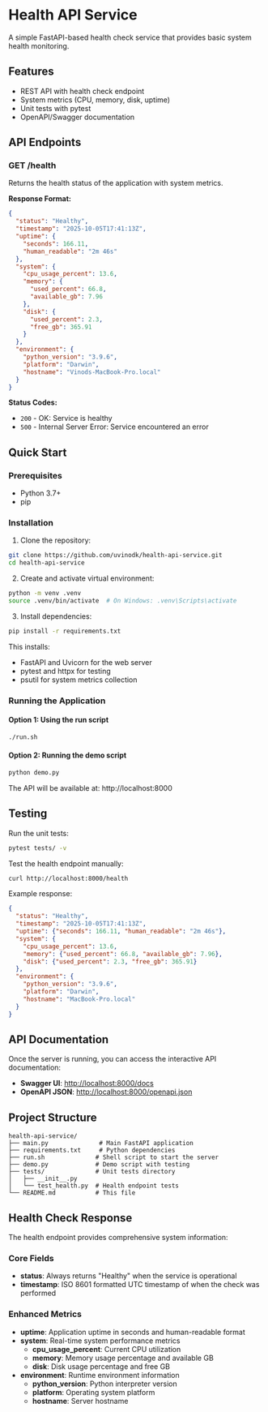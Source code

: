 # Health API Service

A simple FastAPI-based health check service that provides basic system health monitoring.

## Features

- REST API with health check endpoint
- System metrics (CPU, memory, disk, uptime)
- Unit tests with pytest
- OpenAPI/Swagger documentation

## API Endpoints

### GET /health

Returns the health status of the application with system metrics.

**Response Format:**
```json
{
  "status": "Healthy",
  "timestamp": "2025-10-05T17:41:13Z",
  "uptime": {
    "seconds": 166.11,
    "human_readable": "2m 46s"
  },
  "system": {
    "cpu_usage_percent": 13.6,
    "memory": {
      "used_percent": 66.8,
      "available_gb": 7.96
    },
    "disk": {
      "used_percent": 2.3,
      "free_gb": 365.91
    }
  },
  "environment": {
    "python_version": "3.9.6",
    "platform": "Darwin",
    "hostname": "Vinods-MacBook-Pro.local"
  }
}
```

**Status Codes:**
- `200` - OK: Service is healthy
- `500` - Internal Server Error: Service encountered an error

## Quick Start

### Prerequisites

- Python 3.7+
- pip

### Installation

1. Clone the repository:
```bash
git clone https://github.com/uvinodk/health-api-service.git
cd health-api-service
```

2. Create and activate virtual environment:
```bash
python -m venv .venv
source .venv/bin/activate  # On Windows: .venv\Scripts\activate
```

3. Install dependencies:
```bash
pip install -r requirements.txt
```

This installs:
- FastAPI and Uvicorn for the web server
- pytest and httpx for testing
- psutil for system metrics collection

### Running the Application

#### Option 1: Using the run script
```bash
./run.sh
```

#### Option 2: Running the demo script
```bash
python demo.py
```

The API will be available at: http://localhost:8000

## Testing

Run the unit tests:
```bash
pytest tests/ -v
```

Test the health endpoint manually:
```bash
curl http://localhost:8000/health
```

Example response:
```json
{
  "status": "Healthy",
  "timestamp": "2025-10-05T17:41:13Z",
  "uptime": {"seconds": 166.11, "human_readable": "2m 46s"},
  "system": {
    "cpu_usage_percent": 13.6,
    "memory": {"used_percent": 66.8, "available_gb": 7.96},
    "disk": {"used_percent": 2.3, "free_gb": 365.91}
  },
  "environment": {
    "python_version": "3.9.6",
    "platform": "Darwin",
    "hostname": "MacBook-Pro.local"
  }
}
```

## API Documentation

Once the server is running, you can access the interactive API documentation:

- **Swagger UI**: [http://localhost:8000/docs](http://localhost:8000/docs)
- **OpenAPI JSON**: [http://localhost:8000/openapi.json](http://localhost:8000/openapi.json)

## Project Structure

```
health-api-service/
├── main.py              # Main FastAPI application
├── requirements.txt     # Python dependencies
├── run.sh              # Shell script to start the server
├── demo.py             # Demo script with testing
├── tests/              # Unit tests directory
│   ├── __init__.py
│   └── test_health.py  # Health endpoint tests
└── README.md           # This file
```

## Health Check Response

The health endpoint provides comprehensive system information:

### Core Fields
- **status**: Always returns "Healthy" when the service is operational
- **timestamp**: ISO 8601 formatted UTC timestamp of when the check was performed

### Enhanced Metrics
- **uptime**: Application uptime in seconds and human-readable format
- **system**: Real-time system performance metrics
  - **cpu_usage_percent**: Current CPU utilization
  - **memory**: Memory usage percentage and available GB
  - **disk**: Disk usage percentage and free GB
- **environment**: Runtime environment information
  - **python_version**: Python interpreter version
  - **platform**: Operating system platform
  - **hostname**: Server hostname